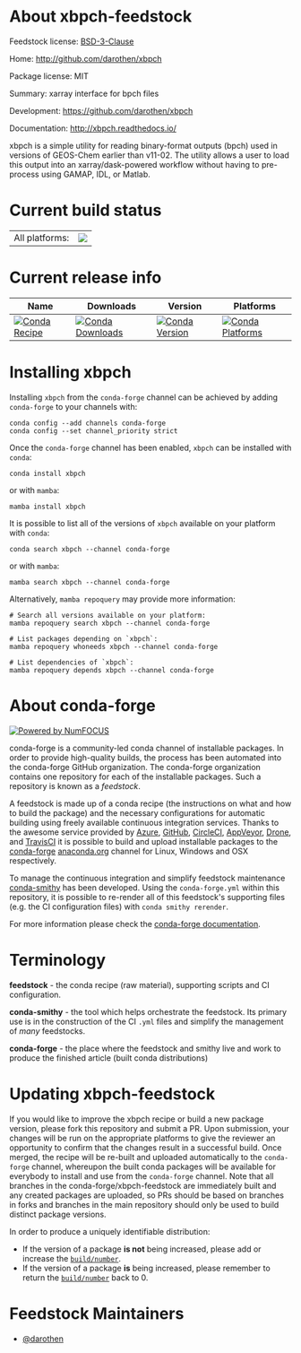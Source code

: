 About xbpch-feedstock
=====================

Feedstock license: [BSD-3-Clause](https://github.com/conda-forge/xbpch-feedstock/blob/main/LICENSE.txt)

Home: http://github.com/darothen/xbpch

Package license: MIT

Summary: xarray interface for bpch files

Development: https://github.com/darothen/xbpch

Documentation: http://xbpch.readthedocs.io/

xbpch is a simple utility for reading binary-format outputs (bpch)
used in versions of GEOS-Chem earlier than v11-02. The utility allows
a user to load this output into an xarray/dask-powered workflow
without having to pre-process using GAMAP, IDL, or Matlab.


Current build status
====================


<table><tr><td>All platforms:</td>
    <td>
      <a href="https://dev.azure.com/conda-forge/feedstock-builds/_build/latest?definitionId=4397&branchName=main">
        <img src="https://dev.azure.com/conda-forge/feedstock-builds/_apis/build/status/xbpch-feedstock?branchName=main">
      </a>
    </td>
  </tr>
</table>

Current release info
====================

| Name | Downloads | Version | Platforms |
| --- | --- | --- | --- |
| [![Conda Recipe](https://img.shields.io/badge/recipe-xbpch-green.svg)](https://anaconda.org/conda-forge/xbpch) | [![Conda Downloads](https://img.shields.io/conda/dn/conda-forge/xbpch.svg)](https://anaconda.org/conda-forge/xbpch) | [![Conda Version](https://img.shields.io/conda/vn/conda-forge/xbpch.svg)](https://anaconda.org/conda-forge/xbpch) | [![Conda Platforms](https://img.shields.io/conda/pn/conda-forge/xbpch.svg)](https://anaconda.org/conda-forge/xbpch) |

Installing xbpch
================

Installing `xbpch` from the `conda-forge` channel can be achieved by adding `conda-forge` to your channels with:

```
conda config --add channels conda-forge
conda config --set channel_priority strict
```

Once the `conda-forge` channel has been enabled, `xbpch` can be installed with `conda`:

```
conda install xbpch
```

or with `mamba`:

```
mamba install xbpch
```

It is possible to list all of the versions of `xbpch` available on your platform with `conda`:

```
conda search xbpch --channel conda-forge
```

or with `mamba`:

```
mamba search xbpch --channel conda-forge
```

Alternatively, `mamba repoquery` may provide more information:

```
# Search all versions available on your platform:
mamba repoquery search xbpch --channel conda-forge

# List packages depending on `xbpch`:
mamba repoquery whoneeds xbpch --channel conda-forge

# List dependencies of `xbpch`:
mamba repoquery depends xbpch --channel conda-forge
```


About conda-forge
=================

[![Powered by
NumFOCUS](https://img.shields.io/badge/powered%20by-NumFOCUS-orange.svg?style=flat&colorA=E1523D&colorB=007D8A)](https://numfocus.org)

conda-forge is a community-led conda channel of installable packages.
In order to provide high-quality builds, the process has been automated into the
conda-forge GitHub organization. The conda-forge organization contains one repository
for each of the installable packages. Such a repository is known as a *feedstock*.

A feedstock is made up of a conda recipe (the instructions on what and how to build
the package) and the necessary configurations for automatic building using freely
available continuous integration services. Thanks to the awesome service provided by
[Azure](https://azure.microsoft.com/en-us/services/devops/), [GitHub](https://github.com/),
[CircleCI](https://circleci.com/), [AppVeyor](https://www.appveyor.com/),
[Drone](https://cloud.drone.io/welcome), and [TravisCI](https://travis-ci.com/)
it is possible to build and upload installable packages to the
[conda-forge](https://anaconda.org/conda-forge) [anaconda.org](https://anaconda.org/)
channel for Linux, Windows and OSX respectively.

To manage the continuous integration and simplify feedstock maintenance
[conda-smithy](https://github.com/conda-forge/conda-smithy) has been developed.
Using the ``conda-forge.yml`` within this repository, it is possible to re-render all of
this feedstock's supporting files (e.g. the CI configuration files) with ``conda smithy rerender``.

For more information please check the [conda-forge documentation](https://conda-forge.org/docs/).

Terminology
===========

**feedstock** - the conda recipe (raw material), supporting scripts and CI configuration.

**conda-smithy** - the tool which helps orchestrate the feedstock.
                   Its primary use is in the construction of the CI ``.yml`` files
                   and simplify the management of *many* feedstocks.

**conda-forge** - the place where the feedstock and smithy live and work to
                  produce the finished article (built conda distributions)


Updating xbpch-feedstock
========================

If you would like to improve the xbpch recipe or build a new
package version, please fork this repository and submit a PR. Upon submission,
your changes will be run on the appropriate platforms to give the reviewer an
opportunity to confirm that the changes result in a successful build. Once
merged, the recipe will be re-built and uploaded automatically to the
`conda-forge` channel, whereupon the built conda packages will be available for
everybody to install and use from the `conda-forge` channel.
Note that all branches in the conda-forge/xbpch-feedstock are
immediately built and any created packages are uploaded, so PRs should be based
on branches in forks and branches in the main repository should only be used to
build distinct package versions.

In order to produce a uniquely identifiable distribution:
 * If the version of a package **is not** being increased, please add or increase
   the [``build/number``](https://docs.conda.io/projects/conda-build/en/latest/resources/define-metadata.html#build-number-and-string).
 * If the version of a package **is** being increased, please remember to return
   the [``build/number``](https://docs.conda.io/projects/conda-build/en/latest/resources/define-metadata.html#build-number-and-string)
   back to 0.

Feedstock Maintainers
=====================

* [@darothen](https://github.com/darothen/)

